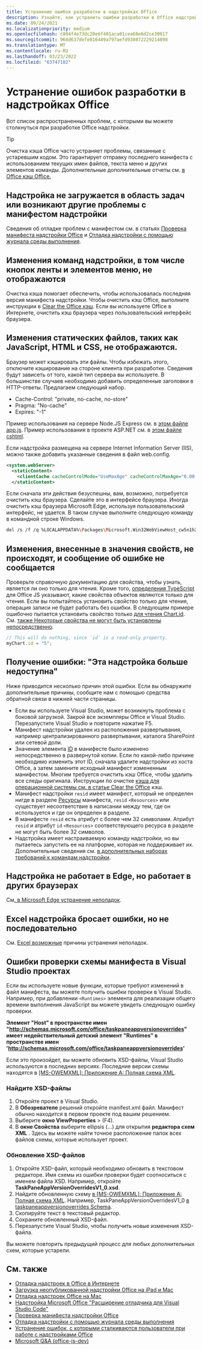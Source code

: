 ```yaml
---
title: Устранение ошибок разработки в надстройках Office
description: Узнайте, как устранить ошибки разработки в Office надстройки.
ms.date: 09/24/2021
ms.localizationpriority: medium
ms.openlocfilehash: c804f4e73dc28e6f401aca01cea68e6d2ce30917
ms.sourcegitcommit: 968d637defe816449a797aefd930872229214898
ms.translationtype: MT
ms.contentlocale: ru-RU
ms.lasthandoff: 03/23/2022
ms.locfileid: "63747102"
---
```

# <a name="troubleshoot-development-errors-with-office-add-ins"></a>Устранение ошибок разработки в надстройках Office

Вот список распространенных проблем, с которыми вы можете столкнуться при разработке Office надстройки.

> [!TIP]
> Очистка кэша Office часто устраняет проблемы, связанные с устаревшим кодом. Это гарантирует отправку последнего манифеста с использованием текущих имен файлов, текста меню и других элементов команды. Дополнительные дополнительные отчеты см. [в Office кэш Office.](clear-cache.md)

## <a name="add-in-doesnt-load-in-task-pane-or-other-issues-with-the-add-in-manifest"></a>Надстройка не загружается в область задач или возникают другие проблемы с манифестом надстройки

Сведения об отладке проблем с манифестом см. в статьях [Проверка манифеста надстройки Office](troubleshoot-manifest.md) и [Отладка надстройки с помощью журнала среды выполнения](runtime-logging.md).

## <a name="changes-to-add-in-commands-including-ribbon-buttons-and-menu-items-do-not-take-effect"></a>Изменения команд надстройки, в том числе кнопок ленты и элементов меню, не отображаются

Очистка кэша помогает обеспечить, чтобы использовалась последняя версия манифеста надстройки. Чтобы очистить кэш Office, выполните инструкции в [Clear the Office кэш](clear-cache.md). Если вы используете Office в Интернете, очистить кэш браузера через пользовательский интерфейс браузера.

## <a name="changes-to-static-files-such-as-javascript-html-and-css-do-not-take-effect"></a>Изменения статических файлов, таких как JavaScript, HTML и CSS, не отображаются.

Браузер может кэшировать эти файлы. Чтобы избежать этого, отключите кэширование на стороне клиента при разработке. Сведения будут зависеть от того, какой тип сервера вы используете. В большинстве случаев необходимо добавить определенные заголовки в HTTP-ответы. Предлагаем следующий набор.

- Cache-Control: "private, no-cache, no-store"
- Pragma: "No-cache"
- Expires: "-1"

Пример использования на сервере Node.JS Express см. в [этом файле app.js](https://github.com/OfficeDev/Office-Add-in-samples/tree/main/Samples/auth/Office-Add-in-NodeJS-SSO/Complete/app.js). Пример использования в проекте ASP.NET см. в [этом файле cshtml](https://github.com/OfficeDev/Office-Add-in-samples/tree/main/Samples/auth/Office-Add-in-ASPNET-SSO/Complete/Office-Add-in-ASPNET-SSO-WebAPI/Views/Shared/_Layout.cshtml).

Если надстройка размещена на сервере Internet Information Server (IIS), можно также добавить указанные сведения в файл web.config.

```xml
<system.webServer>
  <staticContent>
    <clientCache cacheControlMode="UseMaxAge" cacheControlMaxAge="0.00:00:00" cacheControlCustom="must-revalidate" />
  </staticContent>
```

Если сначала эти действия безуспешны, вам, возможно, потребуется очистить кэш браузера. Сделайте это в интерфейсе браузера. Иногда очистить кэш браузера Microsoft Edge, используя пользовательский интерфейс, не удается. В таком случае выполните следующую команду в командной строке Windows.

```bash
del /s /f /q %LOCALAPPDATA%\Packages\Microsoft.Win32WebViewHost_cw5n1h2txyewy\AC\#!123\INetCache\
```

## <a name="changes-made-to-property-values-dont-happen-and-there-is-no-error-message"></a>Изменения, внесенные в значения свойств, не происходят, и сообщение об ошибке не сообщается

Проверьте справочную документацию для свойства, чтобы узнать, является ли оно только для чтения. Кроме того, [определения TypeScript](../develop/referencing-the-javascript-api-for-office-library-from-its-cdn.md) для Office JS указывают, какие свойства объектов являются только для чтения. Если вы попытайтесь установить свойство только для чтения, операция записи не будет работать без ошибки. В следующем примере ошибочно пытается установить свойство только [для чтения Chart.id](/javascript/api/excel/excel.chart#excel-excel-chart-id-member). См. [также Некоторые свойства не могут быть установлены непосредственно](../develop/application-specific-api-model.md#some-properties-cannot-be-set-directly).

```js
// This will do nothing, since `id` is a read-only property.
myChart.id = "5";
```

## <a name="getting-error-this-add-in-is-no-longer-available"></a>Получение ошибки: "Эта надстройка больше недоступна"

Ниже приводится несколько причин этой ошибки. Если вы обнаружите дополнительные причины, сообщите нам с помощью средства обратной связи в нижней части страницы.

- Если вы используете Visual Studio, может возникнуть проблема с боковой загрузкой. Закрой все экземпляры Office и Visual Studio. Перезапустите Visual Studio и повторите нажатие F5.
- Манифест надстройки удален из расположения развертывания, например централизированного развертывания, каталога SharePoint или сетевой доли.
- Значение элемента [ID](../reference/manifest/id.md) в манифесте было изменено непосредственно в развернутой копии. Если по какой-либо причине необходимо изменить этот ID, сначала удалите надстройки из хоста Office, а затем замените исходный манифест измененным манифестом. Многим требуется очистить кэш Office, чтобы удалить все следы оригинала. Инструкции по очистке [кэша для операционной системы см. в статье Clear the Office](clear-cache.md) кэш.
- Манифест надстройки `resid` имеет манифест, который не определен нигде в разделе [Ресурсы](../reference/manifest/resources.md) манифеста, `resid` `<Resources>` или существует несоответствие в написании между тем, где он используется и где он определен в разделе.
- В манифесте `resid` есть атрибут с более чем 32 символами. Атрибут `resid` и атрибут `id` `<Resources>` соответствующего ресурса в разделе не могут быть более 32 символов.
- Надстройка имеет настраиваемую команду надстройки, но вы пытаетесь запустить ее на платформе, которая не поддерживает их. Дополнительные сведения см. [в дополнительных наборах требований к командам надстройки](../reference/requirement-sets/add-in-commands-requirement-sets.md).

## <a name="add-in-doesnt-work-on-edge-but-it-works-on-other-browsers"></a>Надстройка не работает в Edge, но работает в других браузерах

См[. в Microsoft Edge устранение неполадок](../concepts/browsers-used-by-office-web-add-ins.md#troubleshooting-microsoft-edge-issues).

## <a name="excel-add-in-throws-errors-but-not-consistently"></a>Excel надстройка бросает ошибки, но не последовательно

См. [Excel возможные](../excel/excel-add-ins-troubleshooting.md) причины устранения неполадок.

## <a name="manifest-schema-validation-errors-in-visual-studio-projects"></a>Ошибки проверки схемы манифеста в Visual Studio проектах

Если вы используете новые функции, которые требуют изменений в файл манифеста, вы можете получить ошибки проверки в Visual Studio. Например, при добавлении `<Runtimes>` элемента для реализации общего времени выполнения JavaScript вы можете увидеть следующую ошибку проверки.

**Элемент "Host" в пространстве имен "http://schemas.microsoft.com/office/taskpaneappversionoverrides" имеет недействительный детский элемент "Runtimes" в пространстве имен 'http://schemas.microsoft.com/office/taskpaneappversionoverrides'**

Если это произойдет, вы можете обновить XSD-файлы, Visual Studio используются в последних версиях. Последние версии схемы находятся в [[MS-OWEMXML]: Приложение A: Полная схема XML](/openspecs/office_file_formats/ms-owemxml/c6a06390-34b8-4b42-82eb-b28be12494a8).

### <a name="locate-the-xsd-files"></a>Найдите XSD-файлы

1. Откройте проект в Visual Studio.
1. В **Обозревателе** решений откройте manifest.xml файл. Манифест обычно находится в первом проекте под вашим решением.
1. Выберите **окно ViewProperties** >  (F4).
1. В **окне Свойства** выберите ellipsis (...) для открытия **редактора схем XML** . Здесь вы можете найти точное расположение папок всех файлов схемы, которые использует проект.

### <a name="update-the-xsd-files"></a>Обновление XSD-файлов

1. Откройте XSD-файл, который необходимо обновить в текстовом редакторе. Имя схемы из ошибки проверки будет соотноситься с именем файла XSD. Например, откройте **TaskPaneAppVersionOverridesV1_0.xsd**.
1. Найдите обновленную схему [в [MS-OWEMXML]: Приложение A: Полная схема XML](/openspecs/office_file_formats/ms-owemxml/c6a06390-34b8-4b42-82eb-b28be12494a8). Например, TaskPaneAppVersionOverridesV1_0 [в taskpaneappversionoverrides Schema](/openspecs/office_file_formats/ms-owemxml/82e93ec5-de22-42a8-86e3-353c8336aa40).
1. Скопируйте текст в текстовый редактор.
1. Сохраните обновленный XSD-файл.
1. Перезапустите Visual Studio, чтобы получить новые изменения XSD-файла.

Вы можете повторить предыдущий процесс для любых дополнительных схем, которые устарели.

## <a name="see-also"></a>См. также

- [Отладка надстроек в Office в Интернете](debug-add-ins-in-office-online.md)
- [Загрузка неопубликованной надстройки Office на iPad и Mac](sideload-an-office-add-in-on-ipad-and-mac.md)  
- [Отладка надстроек Office на Mac](debug-office-add-ins-on-ipad-and-mac.md)  
- [Надстройка Microsoft Office "Расширение отладчика для Visual Studio Code"](debug-with-vs-extension.md)
- [Проверка манифеста надстройки Office](troubleshoot-manifest.md)
- [Отладка надстройки с помощью журнала среды выполнения](runtime-logging.md)
- [Устранение ошибок, с которыми сталкиваются пользователи при работе с надстройками Office](testing-and-troubleshooting.md)
- [Microsoft Q&A (office-js-dev)](/answers/topics/office-js-dev.html)
